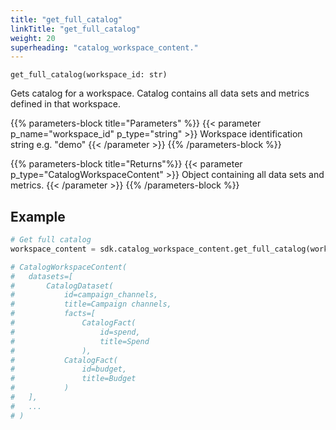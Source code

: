 ```yaml
---
title: "get_full_catalog"
linkTitle: "get_full_catalog"
weight: 20
superheading: "catalog_workspace_content."
---
```




``get_full_catalog(workspace_id: str)``

Gets catalog for a workspace. Catalog contains all data sets and metrics defined in that workspace.

{{% parameters-block  title="Parameters" %}}
{{< parameter p_name="workspace_id" p_type="string" >}}
Workspace identification string e.g. "demo"
{{< /parameter >}}
{{% /parameters-block %}}

{{% parameters-block title="Returns"%}}
{{< parameter p_type="CatalogWorkspaceContent" >}}
Object containing all data sets and metrics.
{{< /parameter >}}
{{% /parameters-block %}}

## Example

```python
# Get full catalog
workspace_content = sdk.catalog_workspace_content.get_full_catalog(workspace_id="123")

# CatalogWorkspaceContent(
#   datasets=[
#       CatalogDataset(
#           id=campaign_channels,
#           title=Campaign channels,
#           facts=[
#               CatalogFact(
#                   id=spend,
#                   title=Spend
#               ),
#           CatalogFact(
#               id=budget,
#               title=Budget
#           )
#   ],
#   ...
# )
```
